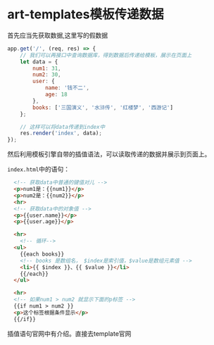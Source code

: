 # art-templates模板传递数据

首先应当先获取数据,这里写的假数据

```js
app.get('/', (req, res) => {
	// 我们可以再接口中查询数据库，得到数据后传递给模板，展示在页面上
	let data = {
		num1: 31,
		num2: 30,
		user: {
			name: '钱不二',
			age: 18
		},
		books: ['三国演义', '水浒传', '红楼梦', '西游记']
	};

	// 这样可以将data传递到index中
	res.render('index', data);
});
```



然后利用模板引擎自带的插值语法，可以读取传递的数据并展示到页面上。

`index.html`中的语句：

```html
  <!-- 获取data中普通的键值对儿 -->
  <p>num1是：{{num1}}</p>
  <p>num2是：{{num2}}</p>
  <hr>
  <!-- 获取data中的对象值 -->
  <p>{{user.name}}</p>
  <p>{{user.age}}</p>

  <hr>
	<!-- 循环-->
  <ul>
    {{each books}}
    <!-- books 是数组名， $index是索引值，$value是数组元素值 -->
    <li>{{ $index }}、{{ $value }}</li>
    {{/each}}
  </ul>

  <hr>
  <!-- 如果num1 > num2 就显示下面的p标签 -->
  {{if num1 > num2 }}
  <p>这个标签根据条件显示</p>
  {{/if}}
```

插值语句官网中有介绍。直接去template官网


